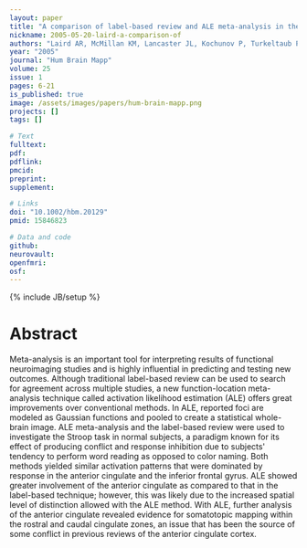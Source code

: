 ```yaml
---
layout: paper
title: "A comparison of label-based review and ALE meta-analysis in the Stroop task."
nickname: 2005-05-20-laird-a-comparison-of
authors: "Laird AR, McMillan KM, Lancaster JL, Kochunov P, Turkeltaub PE, Pardo JV, Fox PT"
year: "2005"
journal: "Hum Brain Mapp"
volume: 25
issue: 1
pages: 6-21
is_published: true
image: /assets/images/papers/hum-brain-mapp.png
projects: []
tags: []

# Text
fulltext:
pdf:
pdflink:
pmcid: 
preprint:
supplement:

# Links
doi: "10.1002/hbm.20129"
pmid: 15846823

# Data and code
github:
neurovault:
openfmri:
osf:
---
```

{% include JB/setup %}

# Abstract

Meta-analysis is an important tool for interpreting results of functional neuroimaging studies and is highly influential in predicting and testing new outcomes. Although traditional label-based review can be used to search for agreement across multiple studies, a new function-location meta-analysis technique called activation likelihood estimation (ALE) offers great improvements over conventional methods. In ALE, reported foci are modeled as Gaussian functions and pooled to create a statistical whole-brain image. ALE meta-analysis and the label-based review were used to investigate the Stroop task in normal subjects, a paradigm known for its effect of producing conflict and response inhibition due to subjects' tendency to perform word reading as opposed to color naming. Both methods yielded similar activation patterns that were dominated by response in the anterior cingulate and the inferior frontal gyrus. ALE showed greater involvement of the anterior cingulate as compared to that in the label-based technique; however, this was likely due to the increased spatial level of distinction allowed with the ALE method. With ALE, further analysis of the anterior cingulate revealed evidence for somatotopic mapping within the rostral and caudal cingulate zones, an issue that has been the source of some conflict in previous reviews of the anterior cingulate cortex.
